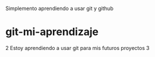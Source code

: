 Simplemento aprendiendo a usar git y github
# git-mi-aprendizaje
2
Estoy aprendiendo a usar git para mis futuros proyectos
3
